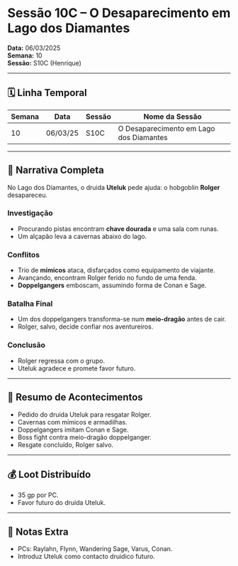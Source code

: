 # Sessão 10C – O Desaparecimento em Lago dos Diamantes  
**Data:** 06/03/2025  
**Semana:** 10  
**Sessão:** S10C (Henrique)  

---

## 🗓 Linha Temporal
| Semana | Data      | Sessão | Nome da Sessão                       |
|--------|-----------|--------|---------------------------------------|
| 10     | 06/03/25  | S10C   | O Desaparecimento em Lago dos Diamantes |

---

## 📖 Narrativa Completa
No Lago dos Diamantes, o druida **Uteluk** pede ajuda: o hobgoblin **Rolger** desapareceu.  

### Investigação
- Procurando pistas encontram **chave dourada** e uma sala com runas.  
- Um alçapão leva a cavernas abaixo do lago.  

### Conflitos
- Trio de **mímicos** ataca, disfarçados como equipamento de viajante.  
- Avançando, encontram Rolger ferido no fundo de uma fenda.  
- **Doppelgangers** emboscam, assumindo forma de Conan e Sage.  

### Batalha Final
- Um dos doppelgangers transforma-se num **meio-dragão** antes de cair.  
- Rolger, salvo, decide confiar nos aventureiros.  

### Conclusão
- Rolger regressa com o grupo.  
- Uteluk agradece e promete favor futuro.  

---

## 🎲 Resumo de Acontecimentos
- Pedido do druida Uteluk para resgatar Rolger.  
- Cavernas com mímicos e armadilhas.  
- Doppelgangers imitam Conan e Sage.  
- Boss fight contra meio-dragão doppelganger.  
- Resgate concluído, Rolger salvo.  

---

## 💰 Loot Distribuído
- 35 gp por PC.  
- Favor futuro do druida Uteluk.  

---

## 🧾 Notas Extra
- PCs: Raylahn, Flynn, Wandering Sage, Varus, Conan.  
- Introduz Uteluk como contacto druidico futuro.  
